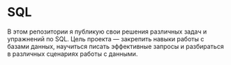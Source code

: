 # SQL
В этом репозитории я публикую свои решения различных задач и упражнений по SQL. Цель проекта — закрепить навыки работы с базами данных, научиться писать эффективные запросы и разбираться в различных сценариях работы с данными.

